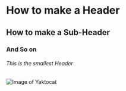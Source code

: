 # How to make a Header
## How to make a Sub-Header
### And So on
###### This is the smallest Header

![Image of Yaktocat](https://octodex.github.com/images/yaktocat.png)


